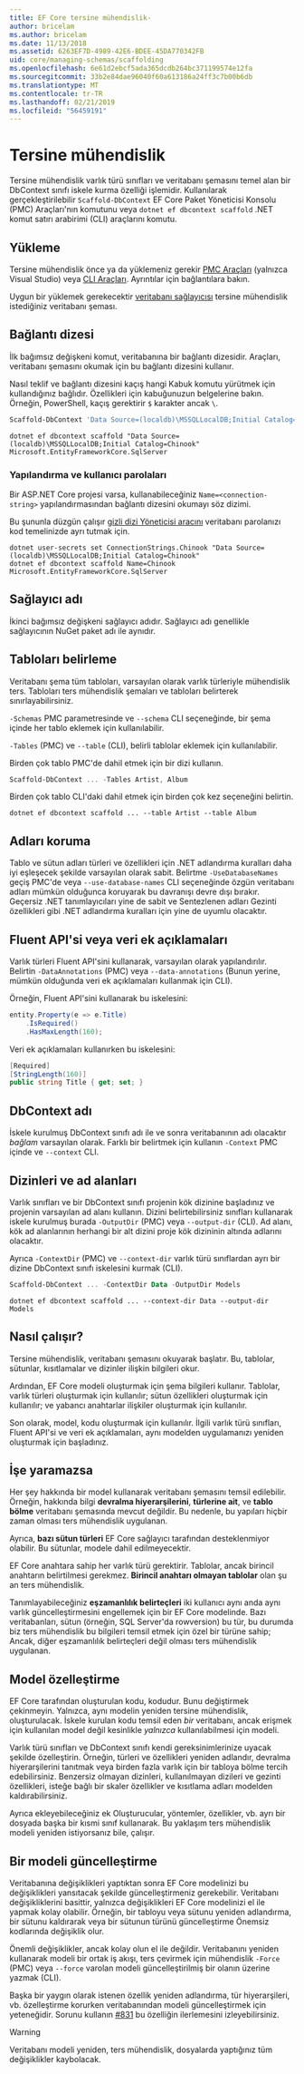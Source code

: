 ```yaml
---
title: EF Core tersine mühendislik-
author: bricelam
ms.author: bricelam
ms.date: 11/13/2018
ms.assetid: 6263EF7D-4989-42E6-BDEE-45DA770342FB
uid: core/managing-schemas/scaffolding
ms.openlocfilehash: 6e61d2ebcf5ada365dcdb264bc371199574e12fa
ms.sourcegitcommit: 33b2e84dae96040f60a613186a24ff3c7b00b6db
ms.translationtype: MT
ms.contentlocale: tr-TR
ms.lasthandoff: 02/21/2019
ms.locfileid: "56459191"
---
```

# <a name="reverse-engineering"></a>Tersine mühendislik

Tersine mühendislik varlık türü sınıfları ve veritabanı şemasını temel alan bir DbContext sınıfı iskele kurma özelliği işlemidir. Kullanılarak gerçekleştirilebilir `Scaffold-DbContext` EF Core Paket Yöneticisi Konsolu (PMC) Araçları'nın komutunu veya `dotnet ef dbcontext scaffold` .NET komut satırı arabirimi (CLI) araçlarını komutu.

## <a name="installing"></a>Yükleme

Tersine mühendislik önce ya da yüklemeniz gerekir [PMC Araçları](xref:core/miscellaneous/cli/powershell) (yalnızca Visual Studio) veya [CLI Araçları](xref:core/miscellaneous/cli/dotnet). Ayrıntılar için bağlantılara bakın.

Uygun bir yüklemek gerekecektir [veritabanı sağlayıcısı](xref:core/providers/index) tersine mühendislik istediğiniz veritabanı şeması.

## <a name="connection-string"></a>Bağlantı dizesi

İlk bağımsız değişkeni komut, veritabanına bir bağlantı dizesidir. Araçları, veritabanı şemasını okumak için bu bağlantı dizesini kullanır.

Nasıl teklif ve bağlantı dizesini kaçış hangi Kabuk komutu yürütmek için kullandığınız bağlıdır. Özellikleri için kabuğunuzun belgelerine bakın. Örneğin, PowerShell, kaçış gerektirir `$` karakter ancak `\`.

``` powershell
Scaffold-DbContext 'Data Source=(localdb)\MSSQLLocalDB;Initial Catalog=Chinook' Microsoft.EntityFrameworkCore.SqlServer
```

``` Console
dotnet ef dbcontext scaffold "Data Source=(localdb)\MSSQLLocalDB;Initial Catalog=Chinook" Microsoft.EntityFrameworkCore.SqlServer
```

### <a name="configuration-and-user-secrets"></a>Yapılandırma ve kullanıcı parolaları

Bir ASP.NET Core projesi varsa, kullanabileceğiniz `Name=<connection-string>` yapılandırmasından bağlantı dizesini okumayı söz dizimi.

Bu şununla düzgün çalışır [gizli dizi Yöneticisi aracını](https://docs.microsoft.com/aspnet/core/security/app-secrets#secret-manager) veritabanı parolanızı kod temelinizde ayrı tutmak için.

``` Console
dotnet user-secrets set ConnectionStrings.Chinook "Data Source=(localdb)\MSSQLLocalDB;Initial Catalog=Chinook"
dotnet ef dbcontext scaffold Name=Chinook Microsoft.EntityFrameworkCore.SqlServer
```

## <a name="provider-name"></a>Sağlayıcı adı

İkinci bağımsız değişkeni sağlayıcı adıdır. Sağlayıcı adı genellikle sağlayıcının NuGet paket adı ile aynıdır.

## <a name="specifying-tables"></a>Tabloları belirleme

Veritabanı şema tüm tabloları, varsayılan olarak varlık türleriyle mühendislik ters. Tabloları ters mühendislik şemaları ve tabloları belirterek sınırlayabilirsiniz.

`-Schemas` PMC parametresinde ve `--schema` CLI seçeneğinde, bir şema içinde her tablo eklemek için kullanılabilir.

`-Tables` (PMC) ve `--table` (CLI), belirli tablolar eklemek için kullanılabilir.

Birden çok tablo PMC'de dahil etmek için bir dizi kullanın.

``` powershell
Scaffold-DbContext ... -Tables Artist, Album
```

Birden çok tablo CLI'daki dahil etmek için birden çok kez seçeneğini belirtin.

``` Console
dotnet ef dbcontext scaffold ... --table Artist --table Album
```

## <a name="preserving-names"></a>Adları koruma

Tablo ve sütun adları türleri ve özellikleri için .NET adlandırma kuralları daha iyi eşleşecek şekilde varsayılan olarak sabit. Belirtme `-UseDatabaseNames` geçiş PMC'de veya `--use-database-names` CLI seçeneğinde özgün veritabanı adları mümkün olduğunca koruyarak bu davranışı devre dışı bırakır. Geçersiz .NET tanımlayıcıları yine de sabit ve Sentezlenen adları Gezinti özellikleri gibi .NET adlandırma kuralları için yine de uyumlu olacaktır.

## <a name="fluent-api-or-data-annotations"></a>Fluent API'si veya veri ek açıklamaları

Varlık türleri Fluent API'sini kullanarak, varsayılan olarak yapılandırılır. Belirtin `-DataAnnotations` (PMC) veya `--data-annotations` (Bunun yerine, mümkün olduğunda veri ek açıklamaları kullanmak için CLI).

Örneğin, Fluent API'sini kullanarak bu iskelesini:

``` csharp
entity.Property(e => e.Title)
    .IsRequired()
    .HasMaxLength(160);
```

Veri ek açıklamaları kullanırken bu iskelesini:

``` csharp
[Required]
[StringLength(160)]
public string Title { get; set; }
```

## <a name="dbcontext-name"></a>DbContext adı

İskele kurulmuş DbContext sınıfı adı ile ve sonra veritabanının adı olacaktır *bağlam* varsayılan olarak. Farklı bir belirtmek için kullanın `-Context` PMC içinde ve `--context` CLI.

## <a name="directories-and-namespaces"></a>Dizinleri ve ad alanları

Varlık sınıfları ve bir DbContext sınıfı projenin kök dizinine başladınız ve projenin varsayılan ad alanı kullanın. Dizini belirtebilirsiniz sınıfları kullanarak iskele kurulmuş burada `-OutputDir` (PMC) veya `--output-dir` (CLI). Ad alanı, kök ad alanlarının herhangi bir alt dizini proje kök dizininin altında adlarını olacaktır.

Ayrıca `-ContextDir` (PMC) ve `--context-dir` varlık türü sınıflardan ayrı bir dizine DbContext sınıfı iskelesini kurmak (CLI).

``` powershell
Scaffold-DbContext ... -ContextDir Data -OutputDir Models
```

``` Console
dotnet ef dbcontext scaffold ... --context-dir Data --output-dir Models
```

## <a name="how-it-works"></a>Nasıl çalışır?

Tersine mühendislik, veritabanı şemasını okuyarak başlatır. Bu, tablolar, sütunlar, kısıtlamalar ve dizinler ilişkin bilgileri okur.

Ardından, EF Core modeli oluşturmak için şema bilgileri kullanır. Tablolar, varlık türleri oluşturmak için kullanılır; sütun özellikleri oluşturmak için kullanılır; ve yabancı anahtarlar ilişkiler oluşturmak için kullanılır.

Son olarak, model, kodu oluşturmak için kullanılır. İlgili varlık türü sınıfları, Fluent API'si ve veri ek açıklamaları, aynı modelden uygulamanızı yeniden oluşturmak için başladınız.

## <a name="what-doesnt-work"></a>İşe yaramazsa

Her şey hakkında bir model kullanarak veritabanı şemasını temsil edilebilir. Örneğin, hakkında bilgi **devralma hiyerarşilerini**, **türlerine ait**, ve **tablo bölme** veritabanı şemasında mevcut değildir. Bu nedenle, bu yapıları hiçbir zaman olması ters mühendislik uygulanan.

Ayrıca, **bazı sütun türleri** EF Core sağlayıcı tarafından desteklenmiyor olabilir. Bu sütunlar, modele dahil edilmeyecektir.

EF Core anahtara sahip her varlık türü gerektirir. Tablolar, ancak birincil anahtarın belirtilmesi gerekmez. **Birincil anahtarı olmayan tablolar** olan şu an ters mühendislik.

Tanımlayabileceğiniz **eşzamanlılık belirteçleri** iki kullanıcı aynı anda aynı varlık güncelleştirmesini engellemek için bir EF Core modelinde. Bazı veritabanları, sütun (örneğin, SQL Server'da rowversion) bu tür, bu durumda biz ters mühendislik bu bilgileri temsil etmek için özel bir türüne sahip; Ancak, diğer eşzamanlılık belirteçleri değil olması ters mühendislik uygulanan.

## <a name="customizing-the-model"></a>Model özelleştirme

EF Core tarafından oluşturulan kodu, kodudur. Bunu değiştirmek çekinmeyin. Yalnızca, aynı modelin yeniden tersine mühendislik, oluşturulacak. İskele kurulan kodu temsil eden *bir* veritabanı, ancak erişmek için kullanılan model değil kesinlikle *yalnızca* kullanılabilmesi için modeli.

Varlık türü sınıfları ve DbContext sınıfı kendi gereksinimlerinize uyacak şekilde özelleştirin. Örneğin, türleri ve özellikleri yeniden adlandır, devralma hiyerarşilerini tanıtmak veya birden fazla varlık için bir tabloya bölme tercih edebilirsiniz. Benzersiz olmayan dizinleri, kullanılmayan dizileri ve gezinti özellikleri, isteğe bağlı bir skaler özellikler ve kısıtlama adları modelden kaldırabilirsiniz.

Ayrıca ekleyebileceğiniz ek Oluşturucular, yöntemler, özellikler, vb. ayrı bir dosyada başka bir kısmi sınıf kullanarak. Bu yaklaşım ters mühendislik modeli yeniden istiyorsanız bile, çalışır.

## <a name="updating-the-model"></a>Bir modeli güncelleştirme

Veritabanına değişiklikleri yaptıktan sonra EF Core modelinizi bu değişiklikleri yansıtacak şekilde güncelleştirmeniz gerekebilir. Veritabanı değişikliklerini basittir, yalnızca değişiklikleri EF Core modelinizi el ile yapmak kolay olabilir. Örneğin, bir tabloyu veya sütunu yeniden adlandırma, bir sütunu kaldırarak veya bir sütunun türünü güncelleştirme Önemsiz kodlarında değişiklik olur.

Önemli değişiklikler, ancak kolay olun el ile değildir. Veritabanını yeniden kullanarak modeli bir ortak iş akışı, ters çevirmek için mühendislik `-Force` (PMC) veya `--force` varolan modeli güncelleştirilmiş bir olanın üzerine yazmak (CLI).

Başka bir yaygın olarak istenen özellik yeniden adlandırma, tür hiyerarşileri, vb. özelleştirme korurken veritabanından modeli güncelleştirmek için yeteneğidir. Sorunu kullanın [#831](https://github.com/aspnet/EntityFrameworkCore/issues/831) bu özelliğin ilerlemesini izleyebilirsiniz.

> [!WARNING]
> Veritabanı modeli yeniden, ters mühendislik, dosyalarda yaptığınız tüm değişiklikler kaybolacak.
